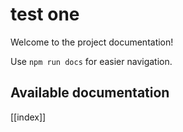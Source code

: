 # test one

Welcome to the project documentation!

Use `npm run docs` for easier navigation.

## Available documentation

[[index]]
